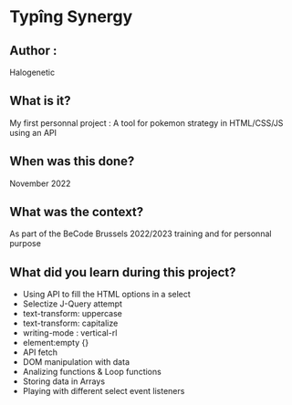 # Typîng Synergy

## Author :
Halogenetic

## What is it?
My first personnal project : A tool for pokemon strategy in HTML/CSS/JS using an API

## When was this done?
November 2022

## What was the context?
As part of the BeCode Brussels 2022/2023 training and for personnal purpose

## What did you learn during this project?
- Using API to fill the HTML options in a select
- Selectize J-Query attempt
- text-transform: uppercase
- text-transform: capitalize
- writing-mode : vertical-rl
- element:empty {}
- API fetch
- DOM manipulation with data
- Analizing functions & Loop functions
- Storing data in Arrays
- Playing with different select event listeners

